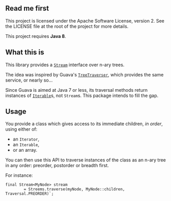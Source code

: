 ## Read me first

This project is licensed under the Apache Software License, version 2. See the
LICENSE file at the root of the project for more details.

This project requires **Java 8**.

## What this is

This library provides a
[`Stream`](http://docs.oracle.com/javase/8/docs/api/java/util/stream/Stream.html)
interface over n-ary trees.

The idea was inspired by Guava's
[`TreeTraverser`](http://docs.guava-libraries.googlecode.com/git-history/release/javadoc/com/google/common/collect/TreeTraverser.html),
which provides the same service, or nearly so...

Since Guava is aimed at Java 7 or less, its traversal methods return instances
of
[`Iterable`](http://docs.oracle.com/javase/8/docs/api/java/lang/Iterable.html)s,
not `Stream`s. This package intends to fill the gap.

## Usage

You provide a class which gives access to its immediate children, _in order_,
using either of:

* an `Iterator`,
* an `Iterable`,
* or an array.

You can then use this API to traverse instances of the class as an n-ary tree in
any order: preorder, postorder or breadth first.

For instance:

```
final Stream<MyNode> stream
        = Streems.traverse(myNode, MyNode::children, Traversal.PREORDER)`;
```

